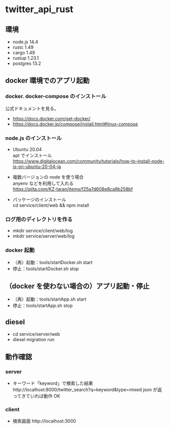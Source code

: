 # twitter_api_rust

## 環境

- node.js 14.4
- rustc 1.49
- cargo 1.49
- rustup 1.23.1
- postgres 13.2

## docker 環境でのアプリ起動

### docker. docker-compose のインストール

公式ドキュメントを見る。

- https://docs.docker.com/get-docker/
- https://docs.docker.jp/compose/install.html#linux-compose

### node.js のインストール

- Ubuntu 20.04<br>
  apt でインストール<br>
  https://www.digitalocean.com/community/tutorials/how-to-install-node-js-on-ubuntu-20-04-ja

- 複数バージョンの node を使う場合<br>
  anyenv などを利用して入れる<br>
  https://qiita.com/KZ-taran/items/f25a7d608e8ca9b258bf

- パッケージのインストール<br>
  cd service/client/web && npm install

### ログ用のディレクトリを作る

- mkdir service/client/web/log
- mkdir service/server/web/log

### docker 起動

- （再）起動：tools/startDocker.sh start
- 停止：tools/startDocker.sh stop

## （docker を使わない場合の）アプリ起動・停止

- （再）起動：tools/startApp.sh start
- 停止：tools/startApp.sh stop

## diesel

- cd service/server/web
- diesel migration run

## 動作確認

### server

- キーワード「keyword」で検索した結果
  http://localhost:8000/twitter_search?q=keyword&type=mixed
  json が返ってきていれば動作 OK

### client

- 検索画面
  http://localhost:3000

